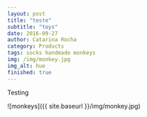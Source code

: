 ```yaml
---
layout: post
title: "teste"
subtitle: "toys"
date: 2016-09-27
author: Catarina Rocha
category: Products
tags: socks handmade monkeys
img: /img/monkey.jpg
img_alt: hue
finished: true
---
```


Testing 

![monkeys]({{ site.baseurl }}/img/monkey.jpg)